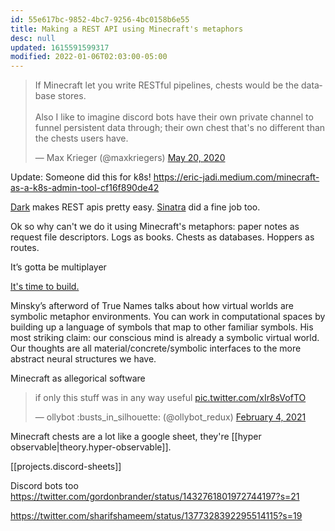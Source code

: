 ```yaml
---
id: 55e617bc-9852-4bc7-9256-4bc0158b6e55
title: Making a REST API using Minecraft's metaphors
desc: null
updated: 1615591599317
modified: 2022-01-06T02:03:00-05:00
---
```


<blockquote class="twitter-tweet"><p lang="en" dir="ltr">If Minecraft let you write RESTful pipelines, chests would be the database stores.<br><br>Also I like to imagine discord bots have their own private channel to funnel persistent data through; their own chest that&#39;s no different than the chests users have.</p>&mdash; Max Krieger (@maxkriegers) <a href="https://twitter.com/maxkriegers/status/1263018405956812800?ref_src=twsrc%5Etfw">May 20, 2020</a></blockquote> <script async src="https://platform.twitter.com/widgets.js" charset="utf-8"></script>

Update: Someone did this for k8s! https://eric-jadi.medium.com/minecraft-as-a-k8s-admin-tool-cf16f890de42

[Dark](https://darklang.com/) makes REST apis pretty easy. [Sinatra](http://sinatrarb.com/intro.html) did a fine job too.

Ok so why can't we do it using Minecraft's metaphors: paper notes as request file descriptors. Logs as books. Chests as databases. Hoppers as routes.

It’s gotta be multiplayer

[It's time to build.](https://minecraft.makecode.com/)

Minsky’s afterword of True Names talks about how virtual worlds are symbolic metaphor environments. You can work in computational spaces by building up a language of symbols that map to other familiar symbols. His most striking claim: our conscious mind is already a symbolic virtual world. Our thoughts are all material/concrete/symbolic interfaces to the more abstract neural structures we have.

Minecraft as allegorical software

<blockquote class="twitter-tweet"><p lang="en" dir="ltr">if only this stuff was in any way useful <a href="https://t.co/xIr8sVofTO">pic.twitter.com/xIr8sVofTO</a></p>&mdash; ollybot :busts_in_silhouette: (@ollybot_redux) <a href="https://twitter.com/ollybot_redux/status/1357398538066534400?ref_src=twsrc%5Etfw">February 4, 2021</a></blockquote> <script async src="https://platform.twitter.com/widgets.js" charset="utf-8"></script>

Minecraft chests are a lot like a google sheet, they're [[hyper observable|theory.hyper-observable]].

[[projects.discord-sheets]]

Discord bots too
 https://twitter.com/gordonbrander/status/1432761801972744197?s=21

https://twitter.com/sharifshameem/status/1377328392295514115?s=19
